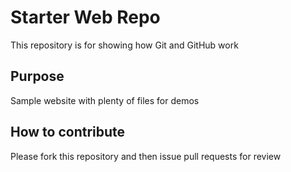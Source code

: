 # Starter Web Repo

This repository is for showing how Git and GitHub work

## Purpose

Sample website with plenty of files for demos

## How to contribute

Please fork this repository and then issue pull requests for review